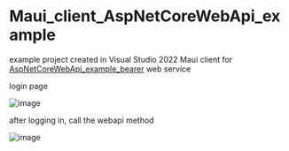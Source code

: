 # Maui_client_AspNetCoreWebApi_example
example project created in Visual Studio 2022
Maui client for [AspNetCoreWebApi_example_bearer](https://github.com/MarekOtulakowski/AspNetCoreWebApi_example_bearer/tree/main) web service

login page

![image](https://github.com/user-attachments/assets/1988ee4f-5c76-44dc-9b6d-1a4809412249)

after logging in, call the webapi method

![image](https://github.com/user-attachments/assets/bc848cd5-2aa4-4fcb-8097-86e6fe3e2a92)

